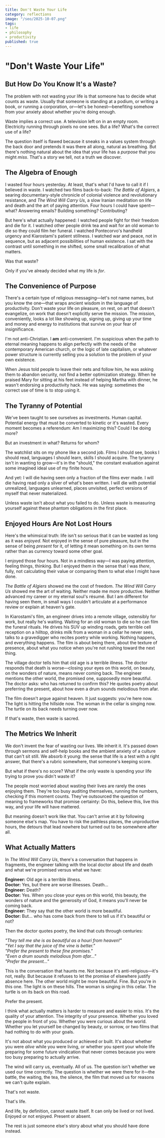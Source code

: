 ```yaml
---
title: Don't Waste Your Life
category: reflections
image: "/seo/2025-10-07.png"
tags:
- life
- philosophy
- productivity
published: true
---
```


# "Don't Waste Your Life" 
## But How Do You Know It's a Waste?

The problem with not wasting your life is that someone has to decide what counts as waste. Usually that someone is standing at a podium, or writing a book, or running a corporation, or—let's be honest—benefiting somehow from your anxiety about whether you're doing enough.

Waste implies a correct use. A television left on in an empty room. Electricity running through pixels no one sees. But a life? What's the correct use of a life? 

The question itself is flawed because it sneaks in a values system through the back door and pretends it was there all along, natural as breathing. But there's nothing natural about the idea that your life has a *purpose* that you might *miss*. That's a story we tell, not a truth we discover.

## The Algebra of Enough

I wasted four hours yesterday. At least, that's what I'd have to call it if I believed in waste. I watched two films back-to-back: *The Battle of Algiers*, a searing documentary-style chronicle of colonial violence and revolutionary resistance, and *The Wind Will Carry Us*, a slow Iranian meditation on life and death and the art of paying attention. Four hours I could have spent—what? Answering emails? Building something? Contributing?

But here's what actually happened: I watched people fight for their freedom and die for it. I watched other people drink tea and wait for an old woman to die so they could film her funeral. I watched Pontecorvo's handheld urgency and Kiarostami's patient stillness. I watched war and peace, not in sequence, but as adjacent possibilities of human existence. I sat with the contrast until something in me shifted, some small recalibration of what matters.

Was that waste?

Only if you've already decided what my life is *for*.

## The Convenience of Purpose

There's a certain type of religious messaging—let's not name names, but you know the one—that wraps ancient wisdom in the language of productivity. Don't waste your life on pleasure, on rest, on art that doesn't evangelize, on work that doesn't explicitly serve the mission. The mission, conveniently, looks a lot like showing up, signing up, giving up your time and money and energy to institutions that survive on your fear of insignificance.

I'm not anti-Christian. I **am** anti-convenient. I'm suspicious when the path to eternal meaning happens to align perfectly with the needs of the contemporary American church, or the logic of late capitalism, or whatever power structure is currently selling you a solution to the problem of your own existence.

When Jesus told people to leave their nets and follow him, he was asking them to abandon security, not find a better optimization strategy. When he praised Mary for sitting at his feet instead of helping Martha with dinner, he wasn't endorsing a productivity hack. He was saying: sometimes the correct use of time is to stop using it.

## The Tyranny of Potential

We've been taught to see ourselves as investments. Human capital. Potential energy that must be converted to kinetic or it's wasted. Every moment becomes a referendum: Am I maximizing this? Could I be doing more?

But an investment in what? Returns for whom?

The watchlist sits on my phone like a second job. Films I should see, books I should read, languages I should learn, skills I should acquire. The tyranny isn't in wanting to grow—it's in the "should," the constant evaluation against some imagined ideal use of my finite hours.

And yet: I will die having seen only a fraction of the films ever made. I will die having read only a sliver of what's been written. I will die with potential unrealized, languages unlearned, places unvisited, perfect versions of myself that never materialized.

Unless waste isn't about what you failed to do. Unless waste is measuring yourself against these phantom obligations in the first place.

## Enjoyed Hours Are Not Lost Hours

Here's the whimsical truth: life isn't so serious that it can be wasted as long as it was *enjoyed*. Not enjoyed in the sense of pure pleasure, but in the sense of being *present* for it, of letting it mean something on its own terms rather than as currency toward some other goal.

I enjoyed those four hours. Not in a mindless way—I was paying attention, feeling things, thinking. But I enjoyed them in the sense that I was *there*, fully, not calculating their value or comparing them to what else I might have done.

*The Battle of Algiers* showed me the cost of freedom. *The Wind Will Carry Us* showed me the art of waiting. Neither made me more productive. Neither advanced my career or my eternal soul's résumé. But I am different for having seen them, in small ways I couldn't articulate at a performance review or explain at heaven's gate.

In Kiarostami's film, an engineer drives into a remote village, ostensibly for work, but really he's waiting. Waiting for an old woman to die so he can film the funeral rituals. He drives his SUV up winding roads, gets terrible cell reception on a hilltop, drinks milk from a woman in a cellar he never sees, talks to a gravedigger who recites poetry while working. Nothing happens, and everything happens. The film is about being there, about the texture of presence, about what you notice when you're not rushing toward the next thing.

The village doctor tells him that old age is a terrible illness. The doctor responds that death is worse—closing your eyes on this world, on beauty, on the wonders of nature, means never coming back. The engineer mentions the other world, the promised one, supposedly more beautiful. The doctor asks: who has returned to confirm this? He quotes poetry about preferring the present, about how even a drum sounds melodious from afar.

The film doesn't argue against heaven. It just suggests: you're here now. The light is hitting the hillside now. The woman in the cellar is singing now. The turtle on its back needs turning over now.

If that's waste, then waste is sacred.

## The Metrics We Inherit

We don't invent the fear of wasting our lives. We inherit it. It's passed down through sermons and self-help books and the ambient anxiety of a culture that can't sit still. We absorb it young: the sense that life is a test with a right answer, that there's a rubric somewhere, that someone's keeping score.

But what if there's no score? What if the only waste is spending your life trying to prove you didn't waste it?

The people most worried about wasting their lives are rarely the ones enjoying them. They're too busy auditing themselves, running the numbers, checking if this moment counts. They've outsourced the question of meaning to frameworks that promise certainty: Do this, believe this, live this way, and your life will have mattered.

But meaning doesn't work like that. You can't arrive at it by following someone else's map. You have to risk the pathless places, the unproductive hours, the detours that lead nowhere but turned out to be somewhere after all.

## What Actually Matters

In *The Wind Will Carry Us*, there's a conversation that happens in fragments, the engineer talking with the local doctor about life and death and what we're promised versus what we have:

**Engineer:** Old age is a terrible illness.  
**Doctor:** Yes, but there are worse illnesses. Death...  
**Engineer:** Death?  
**Doctor:** Yes. When you close your eyes on this world, this beauty, the wonders of nature and the generosity of God, it means you'll never be coming back.  
**Engineer:** They say that the other world is more beautiful.  
**Doctor:** But... who has come back from there to tell us if it's beautiful or not?

Then the doctor quotes poetry, the kind that cuts through centuries:

*"They tell me she is as beautiful as a houri from heaven!"*  
*"Yet I say that the juice of the vine is better."*  
*"Prefer the present to these fine promises."*  
*"Even a drum sounds melodious from afar..."*  
*"Prefer the present..."*

This is the conversation that haunts me. Not because it's anti-religious—it's not, really. But because it refuses to let the promise of elsewhere justify absence here. The other world might be more beautiful. Fine. But you're in this one. The light is on these hills. The woman is singing in this cellar. The turtle is on its back on this road.

Prefer the present.

I think what actually matters is harder to measure and easier to miss. It's the quality of your attention. The integrity of your presence. Whether you loved the people in front of you. Whether you were curious about the world. Whether you let yourself be changed by beauty, or sorrow, or two films that had nothing to do with your goals.

It's not about what you produced or achieved or built. It's about whether you were *alive* while you were living, or whether you spent your whole life preparing for some future vindication that never comes because you were too busy preparing to actually arrive.

The wind will carry us, eventually. All of us. The question isn't whether we used our time correctly. The question is whether we were there for it—the battle, the waiting, the tea, the silence, the film that moved us for reasons we can't quite explain.

That's not waste.

That's life.

And life, by definition, cannot waste itself. It can only be lived or not lived. Enjoyed or not enjoyed. Present or absent.

The rest is just someone else's story about what you should have done instead.
